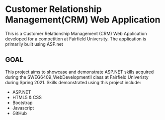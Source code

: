 # Customer Relationship Management(CRM) Web Application

This is a Customer Relationship Management (CRM) Web Application developed for a competition at Fairfield University. The application is primarily built using ASP.net

## GOAL
This project aims to showcase and demonstrate ASP.NET skills acquired during the SWEG6409_WebDevelopmentII class at Fairfield Univeristy during Spring 2021. Skills demonstrated using this project include:

<ul style="list-style-type:disc">
<li>ASP.NET</li>
<li>HTML5 & CSS</li>
<li>Bootstrap</li>
<li>Javascript</li>
<li>GitHub</li>
  
